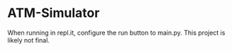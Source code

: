 # ATM-Simulator
When running in repl.it, configure the run button to main.py. This project is likely not final.
